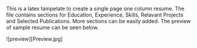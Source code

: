 This is a latex tampelate to create a single page one column resume. The file contains sections for Education, Experience, Skills, Relavant Projects and Selected Publications. More sections can be easily added. The preview of sample resume can be seen below.

![preview][Preview.jpg]